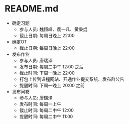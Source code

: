 # README.md

- 确定习题
  - 参与人员: 魏恒峰、裴一凡、黄秉焜
  - 截止日期: 每周日晚上 22:00
- 确定OT
  - 截止日期: 每周日晚上 22:00
- 发布作业
  - 参与人员: 唐瑞泽
  - 发布日期: 每周二中午 12:00 之后
  - 截止时间: 下周一晚上 22:00
  - 打包上传到课程网站、开通作业提交系统、发布群公告
  - 提醒时间: 下周一晚上 20:00 之前
- 发布问卷
  - 参与人员: 唐瑞泽
  - 发布时间: 每周一上午
  - 截止时间: 每周二中午 12:00
  - 提醒时间: 每周二中午 11:00
